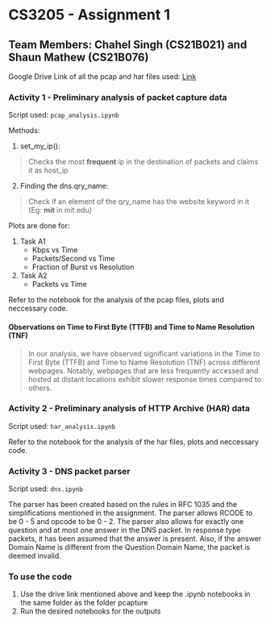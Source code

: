 # CS3205 - Assignment 1

## Team Members: Chahel Singh (CS21B021) and Shaun Mathew (CS21B076)

Google Drive Link of all the pcap and har files used: [Link](https://drive.google.com/drive/folders/1kLLCF1tC3kWIg35g8wRl9GuwQeljtP2j?usp=drive_link)

### Activity 1 - Preliminary analysis of packet capture data

Script used: `pcap_analysis.ipynb`

Methods:
1. set_my_ip():
> Checks the most **frequent** ip in the destination of packets and claims it as host_ip
2. Finding the dns.qry_name:
> Check if an element of the qry_name has the website keyword in it (Eg: **mit** in mit.edu)

Plots are done for:
1. Task A1
    - Kbps vs Time
    - Packets/Second vs Time
    - Fraction of Burst vs Resolution
2. Task A2
    - Packets vs Time

Refer to the notebook for the analysis of the pcap files, plots and neccessary code.

#### Observations on Time to First Byte (TTFB) and Time to Name Resolution (TNF)

> In our analysis, we have observed significant variations in the Time to First Byte (TTFB) and Time to Name Resolution (TNF) across different webpages. Notably, webpages that are less frequently accessed and hosted at distant locations exhibit slower response times compared to others.

### Activity 2 - Preliminary analysis of HTTP Archive (HAR) data

Script used: `har_analysis.ipynb`

Refer to the notebook for the analysis of the har files, plots and neccessary code.

### Activity 3 - DNS packet parser

Script used: `dns.ipynb`

The parser has been created based on the rules in RFC 1035 and the simplifications mentioned in the assignment. The parser allows RCODE to be 0 - 5 and opcode to be 0 - 2. The parser also allows for exactly one question and at most one answer in the DNS packet. In response type packets, it has been assumed that the answer is present. Also, if the answer Domain Name is different from the Question Domain Name, the packet is deemed invalid.

### To use the code
1. Use the drive link mentioned above and keep the .ipynb notebooks in the same folder as the folder pcapture
2. Run the desired notebooks for the outputs